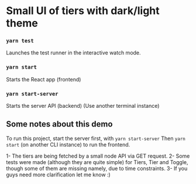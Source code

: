 # Small UI of tiers with dark/light theme

### `yarn test`

Launches the test runner in the interactive watch mode.

### `yarn start`

Starts the React app (frontend)

### `yarn start-server`

Starts the server API (backend)
(Use another terminal instance)

## Some notes about this demo

To run this project, start the server first, with `yarn start-server`
Then `yarn start` (on another CLI instance) to run the frontend.

1- The tiers are being fetched by a small node API via GET request.
2- Some tests were made (although they are quite simple) for Tiers, Tier and Toggle, though some of them are missing namely, due to time constraints.
3- If you guys need more clarification let me know :)
